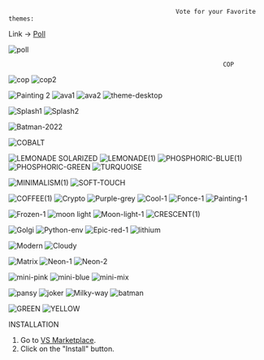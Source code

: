                                                   Vote for your Favorite themes:

Link -> [Poll](https://fast-poll.com/poll/709ed233)


![poll](https://user-images.githubusercontent.com/14194924/182693321-7908a867-3981-41af-926d-3d24f444b06c.png)
    
                                                               COP
![cop](https://user-images.githubusercontent.com/14194924/182684998-88c0b884-1132-4ed6-bda1-4e4026db111b.png)
![cop2](https://user-images.githubusercontent.com/14194924/182685022-402807c7-49a3-4d95-8996-9d470b81e28e.png)

![Painting 2](https://user-images.githubusercontent.com/14194924/182454227-42a39d6b-84f3-4b22-b7cd-0f1f88f5502b.png)
![ava1](https://user-images.githubusercontent.com/14194924/161774378-c9efae40-8c5a-4e36-b4ed-bc9ffe47f9bc.png)
![ava2](https://user-images.githubusercontent.com/14194924/161774407-debf9e1e-41b8-4920-9fb3-945ba5accc20.png)
![theme-desktop](https://user-images.githubusercontent.com/14194924/161785855-a7852bff-1753-4039-b87d-770552094ade.png)


![Splash1](https://user-images.githubusercontent.com/14194924/161262058-27aaadd9-1a86-430f-b36f-ba287777ed67.png)
![Splash2](https://user-images.githubusercontent.com/14194924/161261461-30f41643-c27e-4611-a8f7-35e1263aafa5.png)


![Batman-2022](https://user-images.githubusercontent.com/14194924/158051417-a3156949-f602-4135-aafb-bc962beb7067.jpg)

![COBALT](https://user-images.githubusercontent.com/14194924/152505343-db97599b-1730-4057-9fd9-a931409f9148.jpg)

![LEMONADE SOLARIZED](https://user-images.githubusercontent.com/14194924/152505329-39a1f604-7245-4bb4-a45f-19ee94a7a4e2.jpg)
![LEMONADE(1)](https://user-images.githubusercontent.com/14194924/152379440-aad284e7-38e4-43f6-a57c-165796db7bb9.jpg)
![PHOSPHORIC-BLUE(1)](https://user-images.githubusercontent.com/14194924/151923260-aeda82b1-793d-49c0-a979-4ae40cd065a2.jpg)
![PHOSPHORIC-GREEN](https://user-images.githubusercontent.com/14194924/151923274-c17675d3-e9b6-4bef-bac1-0e1739bf366a.jpg)
![TURQUOISE](https://user-images.githubusercontent.com/14194924/151923292-9f43cd37-ba24-48d8-9caf-d477a72dd263.jpg)

![MINIMALISM(1)](https://user-images.githubusercontent.com/14194924/151923309-7b3ac3ac-8753-461c-9130-d2c85685d4da.jpg)
![SOFT-TOUCH](https://user-images.githubusercontent.com/14194924/151933866-d480b53e-66fc-4719-a5ae-73586d9efc9d.jpg)


![COFFEE(1)](https://user-images.githubusercontent.com/14194924/151923323-a3544f68-af97-4955-a704-33ddf18107d6.jpg)
![Crypto](https://user-images.githubusercontent.com/14194924/151676162-c344db81-547b-48b5-85c8-17b5410fdcce.jpg)
![Purple-grey](https://user-images.githubusercontent.com/14194924/151676152-0a0ad909-3d05-4029-81cf-21ad776bc43c.jpg)
![Cool-1](https://user-images.githubusercontent.com/14194924/151676141-93dec0c8-7bdc-4793-b3b4-581b70a392b4.jpg)
![Fonce-1](https://user-images.githubusercontent.com/14194924/151676134-af26f0d8-d0da-418f-9b9e-bda0aa098ef2.jpg)
![Painting-1](https://user-images.githubusercontent.com/14194924/151676712-bd24ac0f-ebc1-4a57-85f6-41a2bd180a55.jpg)

![Frozen-1](https://user-images.githubusercontent.com/14194924/151676620-9e8aef13-b10e-4e67-a8ed-24cf0c69646d.jpg)
![moon light](https://user-images.githubusercontent.com/14194924/150158705-9dcd19b5-806e-4fe6-a722-01b990b126d7.jpg)
![Moon-light-1](https://user-images.githubusercontent.com/14194924/151676605-33a1a87e-b109-41b3-8abe-87c95719a689.jpg)
![CRESCENT(1)](https://user-images.githubusercontent.com/14194924/151923373-cd336821-7c3a-429e-8152-8da47bc84dc4.jpg)

![Golgi](https://user-images.githubusercontent.com/14194924/149897205-12c7e0bf-3022-4206-9171-744a756e5e1b.jpg)
![Python-env](https://user-images.githubusercontent.com/14194924/150084247-a2e6426d-a81f-4eb1-ae7a-053f10de12bd.jpg)
![Epic-red-1](https://user-images.githubusercontent.com/14194924/151676627-3d0756ac-c50a-4709-b074-01facb059ddd.jpg)
![lithium](https://user-images.githubusercontent.com/14194924/144425455-2992eb57-740c-4531-8e74-aca9bbbcbc60.png)

![Modern](https://user-images.githubusercontent.com/14194924/147255904-4af16b98-0d75-47b7-8ef9-e82d673fc7ad.jpg)
![Cloudy](https://user-images.githubusercontent.com/14194924/146944754-6c21bf0c-87eb-4653-bc86-ae50a0e9de60.jpg)

![Matrix](https://user-images.githubusercontent.com/14194924/146205928-cea29a96-1657-4eff-bda6-20450c35ca4a.jpg)
![Neon-1](https://user-images.githubusercontent.com/14194924/145704374-cdd5ed55-3094-4e0a-b3a7-28f3e5cbfc5b.png)
![Neon-2](https://user-images.githubusercontent.com/14194924/145704376-86b8580e-0874-423c-9f70-429eccc96b16.png)

![mini-pink](https://user-images.githubusercontent.com/14194924/144425200-82996864-a911-4eab-bffa-0a5df79d7a59.png)
![mini-blue](https://user-images.githubusercontent.com/14194924/144429851-775d7f7d-1e24-4739-94c7-680f200d45a0.png)
![mini-mix](https://user-images.githubusercontent.com/14194924/144429368-946ded1c-03a0-4b64-bc87-be78a73d5e00.png)

![pansy](https://user-images.githubusercontent.com/14194924/144425371-af2235e7-add3-4bd0-94ae-826c4f47178f.png)
![joker](https://user-images.githubusercontent.com/14194924/144425516-d93d145f-a610-4ebe-ba71-f03234ed176f.png)
![Milky-way](https://user-images.githubusercontent.com/14194924/144425480-01492ae1-3c69-418c-aea2-ea425a0ac02b.png)
![batman](https://user-images.githubusercontent.com/14194924/144425531-7e8f1470-ce3e-45cb-847b-8d42d3edddfa.png)

![GREEN](https://user-images.githubusercontent.com/14194924/151923427-2b61b3da-79eb-4032-a652-e17a3698af99.jpg)
![YELLOW](https://user-images.githubusercontent.com/14194924/151923161-09af8f10-b598-4410-bad4-e95dd8e9437e.jpg)



INSTALLATION

1. Go to [VS Marketplace](https://marketplace.visualstudio.com/items?itemName=Vaporizer.vaporizer-dark).
2. Click on the "Install" button.


